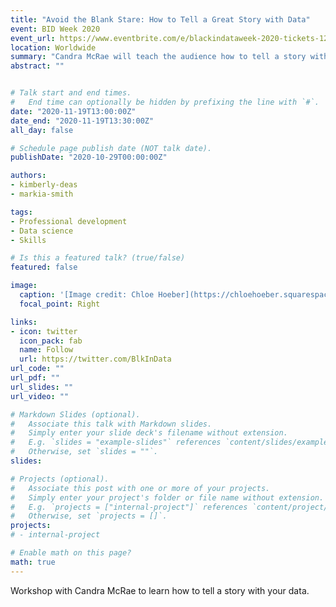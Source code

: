 ```yaml
---
title: "Avoid the Blank Stare: How to Tell a Great Story with Data"
event: BID Week 2020
event_url: https://www.eventbrite.com/e/blackindataweek-2020-tickets-127652703673
location: Worldwide
summary: "Candra McRae will teach the audience how to tell a story with data"
abstract: ""


# Talk start and end times.
#   End time can optionally be hidden by prefixing the line with `#`.
date: "2020-11-19T13:00:00Z"
date_end: "2020-11-19T13:30:00Z"
all_day: false

# Schedule page publish date (NOT talk date).
publishDate: "2020-10-29T00:00:00Z"

authors:
- kimberly-deas
- markia-smith

tags:
- Professional development
- Data science
- Skills

# Is this a featured talk? (true/false)
featured: false

image:
  caption: '[Image credit: Chloe Hoeber](https://chloehoeber.squarespace.com/)'
  focal_point: Right

links:
- icon: twitter
  icon_pack: fab
  name: Follow
  url: https://twitter.com/BlkInData 
url_code: ""
url_pdf: ""
url_slides: ""
url_video: ""

# Markdown Slides (optional).
#   Associate this talk with Markdown slides.
#   Simply enter your slide deck's filename without extension.
#   E.g. `slides = "example-slides"` references `content/slides/example-slides.md`.
#   Otherwise, set `slides = ""`.
slides: 

# Projects (optional).
#   Associate this post with one or more of your projects.
#   Simply enter your project's folder or file name without extension.
#   E.g. `projects = ["internal-project"]` references `content/project/deep-learning/index.md`.
#   Otherwise, set `projects = []`.
projects:
# - internal-project

# Enable math on this page?
math: true
---
```


Workshop with Candra McRae to learn how to tell a story with your data. 